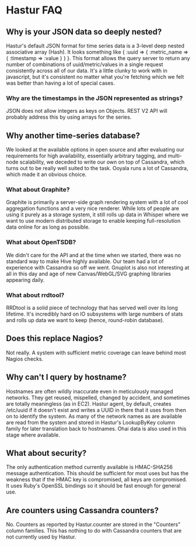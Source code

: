 # Hastur FAQ

## Why is your JSON data so deeply nested?

Hastur's default JSON format for time series data is a 3-level deep nested associative array (Hash). It looks
something like { :uuid => { :metric_name => { :timestamp => :value } } }. This format allows the query server
to return any number of combinations of uuid/metric/values in a single request consistently across all of our
data. It's a little clunky to work with in javascript, but it's consistent no matter what you're fetching which
we felt was better than having a lot of special cases.

### Why are the timestamps in the JSON represented as strings?

JSON does not allow integers as keys on Objects. REST V2 API will probably address this by using arrays for the
series.

## Why another time-series database?

We looked at the available options in open source and after evaluating our requirements for high availability,
essentially arbitrary tagging, and multi-node scalability, we deceded to write our own on top of Cassandra, which
turns out to be really well suited to the task.  Ooyala runs a lot of Cassandra, which made it an obvious choice.

### What about Graphite?

Graphite is primarily a server-side graph rendering system with a lot of cool aggregation functions and a very nice
renderer. While lots of people are using it purely as a storage system, it still rolls up data in Whisper where we
want to use modern distributed storage to enable keeping full-resolution data online for as long as possible.

### What about OpenTSDB?

We didn't care for the API and at the time when we started, there was no standard way to make Hive highly available. Our
team had a lot of experience with Cassandra so off we went. Gnuplot is also not interesting at all in this day and age of
new Canvas/WebGL/SVG graphing libraries appearing daily.

### What about rrdtool?

RRDtool is a solid piece of technology that has served well over its long lifetime. It's incredibly hard on IO subsystems
with large numbers of stats and rolls up data we want to keep (hence, round-robin database).

## Does this replace Nagios?

Not really. A system with sufficient metric coverage can leave behind most Nagios checks.

## Why can't I query by hostname?

Hostnames are often wildly inaccurate even in meticulously managed networks. They get reused, mispelled, changed by accident,
and sometimes are totally meaningless (as in EC2). Hastur agent, by default, creates /etc/uuid if it doesn't exist and writes
a UUID in there that it uses from then on to identify the system. As many of the network names as are available are read
from the system and stored in Hastur's LookupByKey column family for later translation back to hostnames.  Ohai data is
also used in this stage where available.

## What about security?

The only authentication method currently available is HMAC-SHA256 message authentication. This should be sufficient for
most uses but has the weakness that if the HMAC key is compromised, all keys are compromised.  It uses Ruby's OpenSSL
bindings so it should be fast enough for general use.

## Are counters using Cassandra counters?

No. Counters as reported by Hastur.counter are stored in the "Counters" column families. This has nothing
to do with Cassandra counters that are not currently used by Hastur.


